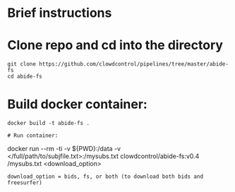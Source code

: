 # Brief instructions
# Clone repo and cd into the directory
``` 
git clone https://github.com/clowdcontrol/pipelines/tree/master/abide-fs
cd abide-fs
```
# Build docker container:
```
docker build -t abide-fs .
```
```
# Run container:
```
docker run --rm -ti -v ${PWD}:/data -v </full/path/to/subjfile.txt>:/mysubs.txt clowdcontrol/abide-fs:v0.4 /mysubs.txt <download_option>
```
download_option = bids, fs, or both (to download both bids and freesurfer)
```
